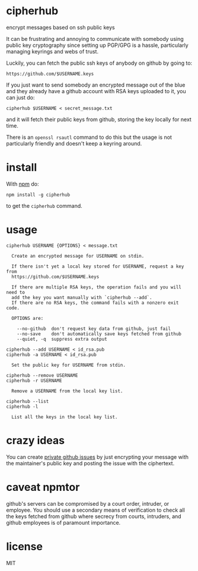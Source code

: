 # cipherhub

encrypt messages based on ssh public keys

It can be frustrating and annoying to communicate with somebody using public key
cryptography since setting up PGP/GPG is a hassle, particularly managing
keyrings and webs of trust.

Luckily, you can fetch the public ssh keys of anybody on github by going to:

```
https://github.com/$USERNAME.keys
```

If you just want to send somebody an encrypted message out of the blue and they
already have a github account with RSA keys uploaded to it, you can just do:

```
cipherhub $USERNAME < secret_message.txt
```

and it will fetch their public keys from github, storing the key locally for
next time.

There is an `openssl rsautl` command to do this but the usage is not
particularly friendly and doesn't keep a keyring around.

# install

With [npm](https://npmjs.org) do:

```
npm install -g cipherhub
```

to get the `cipherhub` command.

# usage

```
cipherhub USERNAME {OPTIONS} < message.txt

  Create an encrypted message for USERNAME on stdin.
 
  If there isn't yet a local key stored for USERNAME, request a key from
  https://github.com/$USERNAME.keys
 
  If there are multiple RSA keys, the operation fails and you will need to
  add the key you want manually with `cipherhub --add`.
  If there are no RSA keys, the command fails with a nonzero exit code.
 
  OPTIONS are:
 
    --no-github  don't request key data from github, just fail
    --no-save    don't automatically save keys fetched from github
    --quiet, -q  suppress extra output

cipherhub --add USERNAME < id_rsa.pub
cipherhub -a USERNAME < id_rsa.pub

  Set the public key for USERNAME from stdin.

cipherhub --remove USERNAME
cipherhub -r USERNAME

  Remove a USERNAME from the local key list.

cipherhub --list
cipherhub -l

  List all the keys in the local key list.

```

# crazy ideas

You can create
[private github issues](https://github.com/isaacs/github/issues/37)
by just encrypting your message with the maintainer's public key and posting the
issue with the ciphertext.

# caveat npmtor

github's servers can be compromised by a court order, intruder, or employee. You
should use a secondary means of verification to check all the keys fetched from
github where secrecy from courts, intruders, and github employees is of
paramount importance.

# license

MIT
